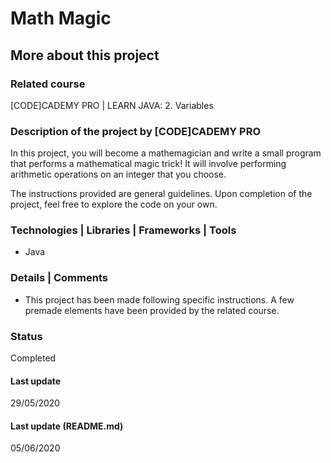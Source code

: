 # Math Magic

## More about this project

### Related course
[CODE]CADEMY PRO | LEARN JAVA: 2. Variables 

### Description of the project by [CODE]CADEMY PRO
In this project, you will become a mathemagician and write a small program that performs a mathematical magic trick! It will involve performing arithmetic operations on an integer that you choose.

The instructions provided are general guidelines. Upon completion of the project, feel free to explore the code on your own.


### Technologies | Libraries | Frameworks | Tools  
- Java

### Details | Comments
- This project has been made following specific instructions. A few premade elements have been provided by the related course.

### Status
Completed 

#### Last update
29/05/2020

#### Last update (README.md)
05/06/2020
 